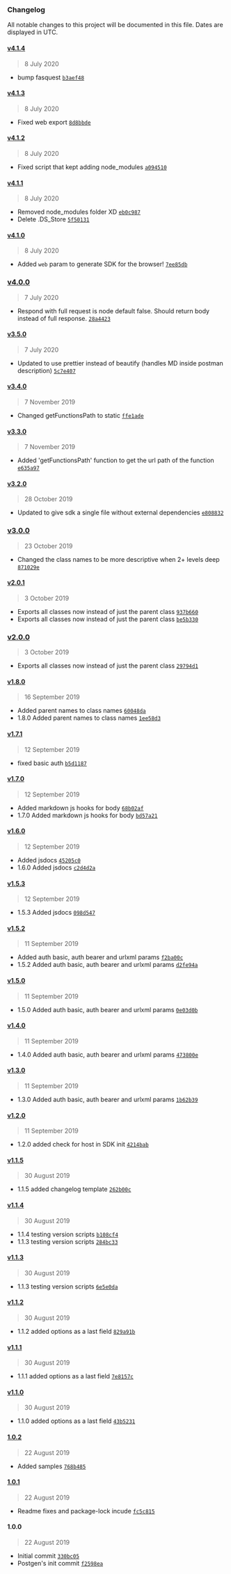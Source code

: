 ### Changelog

All notable changes to this project will be documented in this file. Dates are displayed in UTC.

#### [v4.1.4](https://github.com/Phara0h/Postgen/compare/v4.1.3...v4.1.4)

> 8 July 2020

- bump fasquest [`b3aef48`](https://github.com/Phara0h/Postgen/commit/b3aef481a119452bd39292903f51b1de2aba12f7)

#### [v4.1.3](https://github.com/Phara0h/Postgen/compare/v4.1.2...v4.1.3)

> 8 July 2020

- Fixed web export [`8d8bbde`](https://github.com/Phara0h/Postgen/commit/8d8bbde2eb8c06d5beb79b418d0d5aa5005e5451)

#### [v4.1.2](https://github.com/Phara0h/Postgen/compare/v4.1.1...v4.1.2)

> 8 July 2020

- Fixed script that kept adding node_modules [`a094510`](https://github.com/Phara0h/Postgen/commit/a094510d7cdaf609132926f8904185f967033fa7)

#### [v4.1.1](https://github.com/Phara0h/Postgen/compare/v4.1.0...v4.1.1)

> 8 July 2020

- Removed node_modules folder XD [`eb0c987`](https://github.com/Phara0h/Postgen/commit/eb0c9878d0d1a83fd3b994536603249f693d74f4)
- Delete .DS_Store [`5f50131`](https://github.com/Phara0h/Postgen/commit/5f50131914452e616238477f2ab61f38e7686947)

#### [v4.1.0](https://github.com/Phara0h/Postgen/compare/v4.0.0...v4.1.0)

> 8 July 2020

- Added `web` param to generate SDK for the browser! [`7ee85db`](https://github.com/Phara0h/Postgen/commit/7ee85db489047a48394aae75499e369d6bc198d8)

### [v4.0.0](https://github.com/Phara0h/Postgen/compare/v3.5.0...v4.0.0)

> 7 July 2020

- Respond with full request is node default false. Should return body instead of full response. [`28a4423`](https://github.com/Phara0h/Postgen/commit/28a44231afda2eec562c7c8cf97f86b59cc32791)

#### [v3.5.0](https://github.com/Phara0h/Postgen/compare/v3.4.0...v3.5.0)

> 7 July 2020

- Updated to use prettier instead of beautify (handles MD inside postman description) [`5c7e407`](https://github.com/Phara0h/Postgen/commit/5c7e407fe4dac811456606797c63747dd2be887f)

#### [v3.4.0](https://github.com/Phara0h/Postgen/compare/v3.3.0...v3.4.0)

> 7 November 2019

- Changed getFunctionsPath to static [`ffe1ade`](https://github.com/Phara0h/Postgen/commit/ffe1ade9f3643f70840cea9bb6891093f421c3e9)

#### [v3.3.0](https://github.com/Phara0h/Postgen/compare/v3.2.0...v3.3.0)

> 7 November 2019

- Added 'getFunctionsPath' function to get the url path of the function [`e635a97`](https://github.com/Phara0h/Postgen/commit/e635a97c75800b3c353d2bd9de6ba182e4dce89c)

#### [v3.2.0](https://github.com/Phara0h/Postgen/compare/v3.0.0...v3.2.0)

> 28 October 2019

- Updated to give sdk a single file without external dependencies [`e808832`](https://github.com/Phara0h/Postgen/commit/e8088327e427dffba3c90cea1d42c45f383e0235)

### [v3.0.0](https://github.com/Phara0h/Postgen/compare/v2.0.1...v3.0.0)

> 23 October 2019

- Changed the class names to be more descriptive when 2+ levels deep [`871029e`](https://github.com/Phara0h/Postgen/commit/871029ebebfe555140795f9797d844bca8753870)

#### [v2.0.1](https://github.com/Phara0h/Postgen/compare/v2.0.0...v2.0.1)

> 3 October 2019

- Exports all classes now instead of just the parent class [`937b660`](https://github.com/Phara0h/Postgen/commit/937b660c65ae530424433aac2cf4a3a0d8b79cde)
- Exports all classes now instead of just the parent class [`be5b330`](https://github.com/Phara0h/Postgen/commit/be5b330019a4720be30d37dedc71b5407d568fbc)

### [v2.0.0](https://github.com/Phara0h/Postgen/compare/v1.8.0...v2.0.0)

> 3 October 2019

- Exports all classes now instead of just the parent class [`29794d1`](https://github.com/Phara0h/Postgen/commit/29794d14b2d94cb0d95bac716078fa56f7a0da1f)

#### [v1.8.0](https://github.com/Phara0h/Postgen/compare/v1.7.1...v1.8.0)

> 16 September 2019

- Added parent names to class names [`60048da`](https://github.com/Phara0h/Postgen/commit/60048dad9952e2a56a07d41a83472e9578c170ca)
- 1.8.0 Added parent names to class names [`1ee58d3`](https://github.com/Phara0h/Postgen/commit/1ee58d331eda82310ae94ed8f5eaac9405941b28)

#### [v1.7.1](https://github.com/Phara0h/Postgen/compare/v1.7.0...v1.7.1)

> 12 September 2019

- fixed basic auth [`b5d1187`](https://github.com/Phara0h/Postgen/commit/b5d118751f662d71915a53c3bca09e16ad548981)

#### [v1.7.0](https://github.com/Phara0h/Postgen/compare/v1.6.0...v1.7.0)

> 12 September 2019

- Added markdown js hooks for body [`68b02af`](https://github.com/Phara0h/Postgen/commit/68b02af07aa148d5093faa185d1c2dfd5f10102e)
- 1.7.0 Added markdown js hooks for body [`bd57a21`](https://github.com/Phara0h/Postgen/commit/bd57a21fc707332406e41d1af19071f6f2efcf78)

#### [v1.6.0](https://github.com/Phara0h/Postgen/compare/v1.5.3...v1.6.0)

> 12 September 2019

-  Added jsdocs [`45205c0`](https://github.com/Phara0h/Postgen/commit/45205c0008a5f938b4f04324312a97512cb92177)
- 1.6.0 Added jsdocs [`c2d4d2a`](https://github.com/Phara0h/Postgen/commit/c2d4d2ad91fafaa40970880162b24fc7c5d1af8e)

#### [v1.5.3](https://github.com/Phara0h/Postgen/compare/v1.5.2...v1.5.3)

> 12 September 2019

- 1.5.3 Added jsdocs [`098d547`](https://github.com/Phara0h/Postgen/commit/098d547bffda7cfe5a43131b91f4bfdca9e8893d)

#### [v1.5.2](https://github.com/Phara0h/Postgen/compare/v1.5.0...v1.5.2)

> 11 September 2019

- Added auth basic, auth bearer and urlxml params [`f2ba00c`](https://github.com/Phara0h/Postgen/commit/f2ba00c3e8117889df2b41c1c0cdc9b9a8387015)
- 1.5.2 Added auth basic, auth bearer and urlxml params [`d2fe94a`](https://github.com/Phara0h/Postgen/commit/d2fe94a16c799b0ec1fba2bfd2cdde7c3fb862e0)

#### [v1.5.0](https://github.com/Phara0h/Postgen/compare/v1.4.0...v1.5.0)

> 11 September 2019

- 1.5.0 Added auth basic, auth bearer and urlxml params [`0e03d0b`](https://github.com/Phara0h/Postgen/commit/0e03d0b12967993e3cfc26aee6e378005a1d08a4)

#### [v1.4.0](https://github.com/Phara0h/Postgen/compare/v1.3.0...v1.4.0)

> 11 September 2019

- 1.4.0 Added auth basic, auth bearer and urlxml params [`473800e`](https://github.com/Phara0h/Postgen/commit/473800e8fe99f18dcca7ce9d3e3c13ae30b00c1b)

#### [v1.3.0](https://github.com/Phara0h/Postgen/compare/v1.2.0...v1.3.0)

> 11 September 2019

- 1.3.0 Added auth basic, auth bearer and urlxml params [`1b62b39`](https://github.com/Phara0h/Postgen/commit/1b62b393dcb655c9ca25723bea3456c2c0256d8e)

#### [v1.2.0](https://github.com/Phara0h/Postgen/compare/v1.1.5...v1.2.0)

> 11 September 2019

- 1.2.0 added check for host in SDK init [`4214bab`](https://github.com/Phara0h/Postgen/commit/4214bab3bbf8f0394fa5a368cd008cd2afce1889)

#### [v1.1.5](https://github.com/Phara0h/Postgen/compare/v1.1.4...v1.1.5)

> 30 August 2019

- 1.1.5 added changelog template [`262b00c`](https://github.com/Phara0h/Postgen/commit/262b00c7bf2a6cf11c2427ea1beca5ff41714fff)

#### [v1.1.4](https://github.com/Phara0h/Postgen/compare/v1.1.3...v1.1.4)

> 30 August 2019

- 1.1.4 testing version scripts [`b108cf4`](https://github.com/Phara0h/Postgen/commit/b108cf48b92cb7ad4847495594a016f2a4e4cb22)
- 1.1.3 testing version scripts [`284bc33`](https://github.com/Phara0h/Postgen/commit/284bc33f4ae385000cf018c9d1fb6f188a9807fe)

#### [v1.1.3](https://github.com/Phara0h/Postgen/compare/v1.1.2...v1.1.3)

> 30 August 2019

- 1.1.3 testing version scripts [`6e5e0da`](https://github.com/Phara0h/Postgen/commit/6e5e0da21fe167bd8f38a5626427addf063b743d)

#### [v1.1.2](https://github.com/Phara0h/Postgen/compare/v1.1.1...v1.1.2)

> 30 August 2019

- 1.1.2 added options as a last field [`829a91b`](https://github.com/Phara0h/Postgen/commit/829a91bc05d8cc90fdeadff6b8224c6231617fe7)

#### [v1.1.1](https://github.com/Phara0h/Postgen/compare/v1.1.0...v1.1.1)

> 30 August 2019

- 1.1.1 added options as a last field [`7e8157c`](https://github.com/Phara0h/Postgen/commit/7e8157cfea9fc33523ff15896e0cc1a730b2e8a7)

#### [v1.1.0](https://github.com/Phara0h/Postgen/compare/1.0.2...v1.1.0)

> 30 August 2019

- 1.1.0 added options as a last field [`43b5231`](https://github.com/Phara0h/Postgen/commit/43b52312f8c491dd2578126b2502363de2cf43dd)

#### [1.0.2](https://github.com/Phara0h/Postgen/compare/1.0.1...1.0.2)

> 22 August 2019

- Added samples [`768b485`](https://github.com/Phara0h/Postgen/commit/768b4855ee3ec8639f1ad5e460cd02dfcf448102)

#### [1.0.1](https://github.com/Phara0h/Postgen/compare/1.0.0...1.0.1)

> 22 August 2019

- Readme fixes and package-lock incude [`fc5c815`](https://github.com/Phara0h/Postgen/commit/fc5c815199d66efb08170bc6a5be8c9a0d84b5a1)

#### 1.0.0

> 22 August 2019

- Initial commit [`330bc05`](https://github.com/Phara0h/Postgen/commit/330bc050df98e618e480aeb4a9189566252aefcb)
- Postgen's init commit [`f2598ea`](https://github.com/Phara0h/Postgen/commit/f2598eac3ee85f44238c474ae558c67736ad7047)
